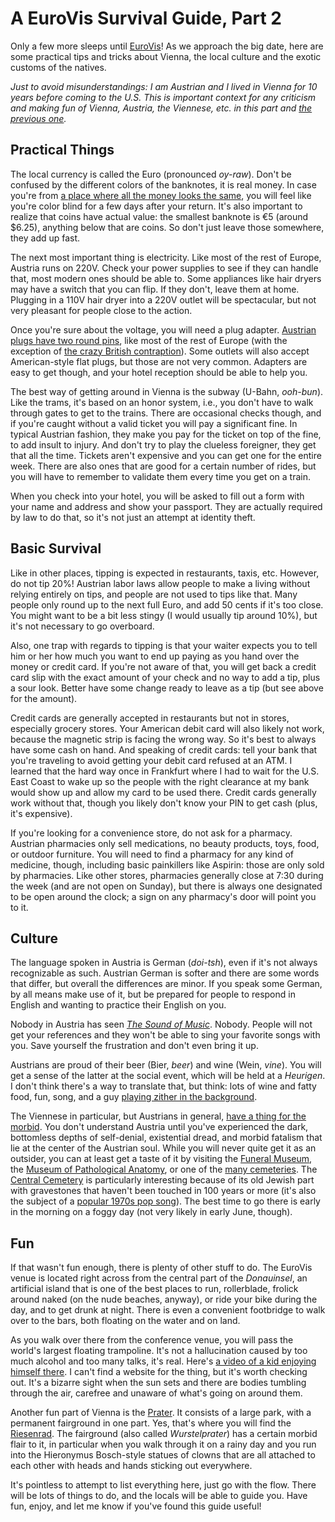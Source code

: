 # A EuroVis Survival Guide, Part 2

Only a few more sleeps until <a href="http://eurovis.org/">EuroVis</a>! As we approach the big date, here are some practical tips and tricks about Vienna, the local culture and the exotic customs of the natives.

<em>Just to avoid misunderstandings: I am Austrian and I lived in Vienna for 10 years before coming to the U.S. This is important context for any criticism and making fun of Vienna, Austria, the Viennese, etc. in this part and <a title="A EuroVis Survival Guide, Part 1" href="/blog/2012/eurovis-survival-guide-part-1">the previous one</a>.</em>

## Practical Things

The local currency is called the Euro (pronounced <em>oy-raw</em>). Don't be confused by the different colors of the banknotes, it is real money. In case you're from <a href="http://en.wikipedia.org/wiki/United_States">a place where all the money looks the same</a>, you will feel like you're color blind for a few days after your return. It's also important to realize that coins have actual value: the smallest banknote is €5 (around $6.25), anything below that are coins. So don't just leave those somewhere, they add up fast.

The next most important thing is electricity. Like most of the rest of Europe, Austria runs on 220V. Check your power supplies to see if they can handle that, most modern ones should be able to. Some appliances like hair dryers may have a switch that you can flip. If they don't, leave them at home. Plugging in a 110V hair dryer into a 220V outlet will be spectacular, but not very pleasant for people close to the action.

Once you're sure about the voltage, you will need a plug adapter. <a href="http://en.wikipedia.org/wiki/AC_power_plugs_and_sockets#Europlug_compatible_standards">Austrian plugs have two round pins</a>, like most of the rest of Europe (with the exception of <a href="http://en.wikipedia.org/wiki/AC_power_plugs_and_sockets#British_and_compatible_standards">the crazy British contraption</a>). Some outlets will also accept American-style flat plugs, but those are not very common. Adapters are easy to get though, and your hotel reception should be able to help you.

The best way of getting around in Vienna is the subway (U-Bahn, <em>ooh-bun</em>). Like the trams, it's based on an honor system, i.e., you don't have to walk through gates to get to the trains. There are occasional checks though, and if you're caught without a valid ticket you will pay a significant fine. In typical Austrian fashion, they make you pay for the ticket on top of the fine, to add insult to injury. And don't try to play the clueless foreigner, they get that all the time. Tickets aren't expensive and you can get one for the entire week. There are also ones that are good for a certain number of rides, but you will have to remember to validate them every time you get on a train.

When you check into your hotel, you will be asked to fill out a form with your name and address and show your passport. They are actually required by law to do that, so it's not just an attempt at identity theft.

## Basic Survival

Like in other places, tipping is expected in restaurants, taxis, etc. However, do not tip 20%! Austrian labor laws allow people to make a living without relying entirely on tips, and people are not used to tips like that. Many people only round up to the next full Euro, and add 50 cents if it's too close. You might want to be a bit less stingy (I would usually tip around 10%), but it's not necessary to go overboard.

Also, one trap with regards to tipping is that your waiter expects you to tell him or her how much you want to end up paying as you hand over the money or credit card. If you're not aware of that, you will get back a credit card slip with the exact amount of your check and no way to add a tip, plus a sour look. Better have some change ready to leave as a tip (but see above for the amount).

Credit cards are generally accepted in restaurants but not in stores, especially grocery stores. Your American debit card will also likely not work, because the magnetic strip is facing the wrong way. So it's best to always have some cash on hand. And speaking of credit cards: tell your bank that you're traveling to avoid getting your debit card refused at an ATM. I learned that the hard way once in Frankfurt where I had to wait for the U.S. East Coast to wake up so the people with the right clearance at my bank would show up and allow my card to be used there. Credit cards generally work without that, though you likely don't know your PIN to get cash (plus, it's expensive).

If you're looking for a convenience store, do not ask for a pharmacy. Austrian pharmacies only sell medications, no beauty products, toys, food, or outdoor furniture. You will need to find a pharmacy for any kind of medicine, though, including basic painkillers like Aspirin: those are only sold by pharmacies. Like other stores, pharmacies generally close at 7:30 during the week (and are not open on Sunday), but there is always one designated to be open around the clock; a sign on any pharmacy's door will point you to it.

## Culture

The language spoken in Austria is German (<em>doi-tsh</em>), even if it's not always recognizable as such. Austrian German is softer and there are some words that differ, but overall the differences are minor. If you speak some German, by all means make use of it, but be prepared for people to respond in English and wanting to practice their English on you.

Nobody in Austria has seen <em><a href="http://www.imdb.com/title/tt0059742/">The Sound of Music</a></em>. Nobody. People will not get your references and they won't be able to sing your favorite songs with you. Save yourself the frustration and don't even bring it up.

Austrians are proud of their beer (Bier, <em>beer</em>) and wine (Wein, <em>vine</em>). You will get a sense of the latter at the social event, which will be held at a <em>Heurigen</em>. I don't think there's a way to translate that, but think: lots of wine and fatty food, fun, song, and a guy <a href="http://www.youtube.com/watch?v=n4JpDUMXBqo">playing zither in the background</a>.

The Viennese in particular, but Austrians in general, <a href="http://en.wikipedia.org/wiki/Oh_du_lieber_Augustin">have a thing for the morbid</a>. You don't understand Austria until you've experienced the dark, bottomless depths of self-denial, existential dread, and morbid fatalism that lie at the center of the Austrian soul. While you will never quite get it as an outsider, you can at least get a taste of it by visiting the <a href="http://www.wien.info/en/sightseeing/sights/from-a-to-f/funeral-museum">Funeral Museum</a>, the <a href="http://www.narrenturm.at/">Museum of Pathological Anatomy</a>, or one of the <a href="http://www.wien.info/en/sightseeing/sights/cemeteries">many cemeteries</a>. The <a href="http://www.wien.info/en/sightseeing/sights/from-s-to-z/central-cemetery">Central Cemetery</a> is particularly interesting because of its old Jewish part with gravestones that haven't been touched in 100 years or more (it's also the subject of a <a href="http://www.youtube.com/watch?v=zrmlJm9JNJA">popular 1970s pop song</a>). The best time to go there is early in the morning on a foggy day (not very likely in early June, though).

## Fun

If that wasn't fun enough, there is plenty of other stuff to do. The EuroVis venue is located right across from the central part of the <em>Donauinsel</em>, an artificial island that is one of the best places to run, rollerblade, frolick around naked (on the nude beaches, anyway), or ride your bike during the day, and to get drunk at night. There is even a convenient footbridge to walk over to the bars, both floating on the water and on land.

As you walk over there from the conference venue, you will pass the world's largest floating trampoline. It's not a hallucination caused by too much alcohol and too many talks, it's real. Here's <a href="http://www.youtube.com/watch?v=5ZFJzHP0_iM">a video of a kid enjoying himself there</a>. I can't find a website for the thing, but it's worth checking out. It's a bizarre sight when the sun sets and there are bodies tumbling through the air, carefree and unaware of what's going on around them.

Another fun part of Vienna is the <a href="http://en.wikipedia.org/wiki/Prater">Prater</a>. It consists of a large park, with a permanent fairground in one part. Yes, that's where you will find the <a href="http://en.wikipedia.org/wiki/Wiener_Riesenrad">Riesenrad</a>. The fairground (also called <em>Wurstelprater</em>) has a certain morbid flair to it, in particular when you walk through it on a rainy day and you run into the Hieronymus Bosch-style statues of clowns that are all attached to each other with heads and hands sticking out everywhere.

It's pointless to attempt to list everything here, just go with the flow. There will be lots of things to do, and the locals will be able to guide you. Have fun, enjoy, and let me know if you've found this guide useful!
